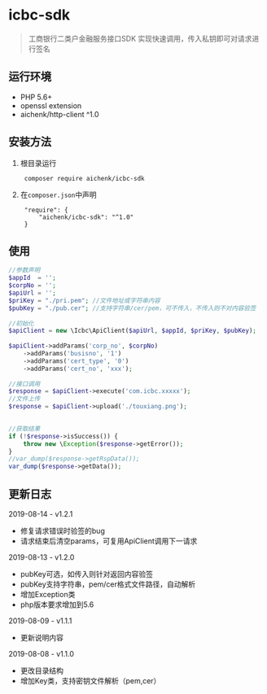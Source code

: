 # icbc-sdk
> 工商银行二类户金融服务接口SDK
实现快速调用，传入私钥即可对请求进行签名

## 运行环境
- PHP 5.6+
- openssl extension
- aichenk/http-client ^1.0

## 安装方法
1. 根目录运行

        composer require aichenk/icbc-sdk
        
2. 在`composer.json`中声明

        "require": {
            "aichenk/icbc-sdk": "^1.0"
        }
            
## 使用
```php
//参数声明
$appId  = '';
$corpNo = '';
$apiUrl = '';
$priKey = "./pri.pem"; //文件地址或字符串内容
$pubKey = "./pub.cer"; //支持字符串/cer/pem，可不传入，不传入则不对内容验签
 
//初始化
$apiClient = new \Icbc\ApiClient($apiUrl, $appId, $priKey, $pubKey);
 
$apiClient->addParams('corp_no', $corpNo)
    ->addParams('busisno', '1')
    ->addParams('cert_type', '0')
    ->addParams('cert_no', 'xxx');
    
//接口调用
$response = $apiClient->execute('com.icbc.xxxxx');
//文件上传
$response = $apiClient->upload('./touxiang.png');
 

//获取结果
if (!$response->isSuccess()) {
    throw new \Exception($response->getError());
}
//var_dump($response->getRspData());
var_dump($response->getData());
```

## 更新日志
2019-08-14 - v1.2.1
- 修复请求错误时验签的bug
- 请求结束后清空params，可复用ApiClient调用下一请求

2019-08-13 - v1.2.0
- pubKey可选，如传入则针对返回内容验签
- pubKey支持字符串，pem/cer格式文件路径，自动解析
- 增加Exception类
- php版本要求增加到5.6

2019-08-09 - v1.1.1
- 更新说明内容

2019-08-08 - v1.1.0
- 更改目录结构
- 增加Key类，支持密钥文件解析（pem,cer）